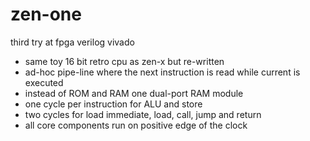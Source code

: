 # zen-one
third try at fpga verilog vivado

* same toy 16 bit retro cpu as zen-x but re-written
* ad-hoc pipe-line where the next instruction is read while current is executed
* instead of ROM and RAM one dual-port RAM module
* one cycle per instruction for ALU and store
* two cycles for load immediate, load, call, jump and return
* all core components run on positive edge of the clock
